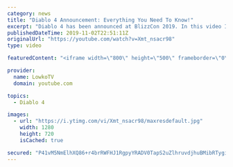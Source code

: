 ```yaml
---
category: news
title: "Diablo 4 Announcement: Everything You Need To Know!"
excerpt: "Diablo 4 has been announced at BlizzCon 2019. In this video I go over everything you need to know about this upcoming Blizzard Entertainment game."
publishedDateTime: 2019-11-02T22:51:11Z
originalUrl: "https://youtube.com/watch?v=Xmt_nsacr98"
type: video

featuredContent: "<iframe width=\"800\" height=\"500\" frameborder=\"0\" src=\"https://www.youtube.com/embed/Xmt_nsacr98\" allow=\"accelerometer; autoplay; encrypted-media; gyroscope; picture-in-picture\" allowfullscreen></iframe>"

provider:
  name: LowkoTV
  domain: youtube.com

topics:
  - Diablo 4

images:
  - url: "https://i.ytimg.com/vi/Xmt_nsacr98/maxresdefault.jpg"
    width: 1280
    height: 720
    isCached: true

secured: "P41vM5NmElhXQ86+r4brRWFHJ1RgpyYRADV0TapS2uZlhruvdjhuBMibRTygics+fU5qPRroWciaWr+gv2K1ochm0ololbiIQB0YGzKP5MSdm6cgHGKWiCDi1nFq06VzdYUZsyKzmtXYtUb6LX0iJCSjEycOx1iUsZj7r1igSRjdzq0lC8kW+T0gnFl2XCg0QxhkfS7q+Ff5Q0XXRhRIkhG1mB/AW377IF3xGLX8d27C8J3ZcPXNNfB4j0WCKQpfuWS6a8jJMuSghZDnqd46AmyIEtSlYcMOyB8dtYI5T5Y3Hd9svyVXDg9DBVgdLa9kojwJks9xKTtEqQQ4Bg7Ekslc8ZsjCDwQg757L50PWWRHqn2+2xtDx2T/jshPCWlPPru9R3sePOldEzExnu1ILh2Tn74TyRYi1p0pDVhCnWXYs9MoBV7ykMZkVzXQFeQF;wTCrfxNBjqyUNBSgVsxilg=="
---
```


